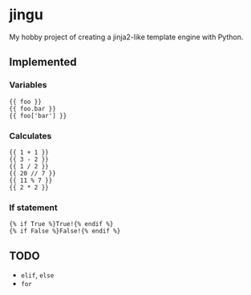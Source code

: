 # jingu

My hobby project of creating a jinja2-like template engine with Python.


## Implemented

### Variables

```
{{ foo }}
{{ foo.bar }}
{{ foo['bar'] }}
```

### Calculates

```
{{ 1 + 1 }}
{{ 3 - 2 }}
{{ 1 / 2 }}
{{ 20 // 7 }}
{{ 11 % 7 }}
{{ 2 * 2 }}
```

### If statement

```
{% if True %}True!{% endif %}
{% if False %}False!{% endif %}
```

## TODO

- `elif`, `else`
- `for`
